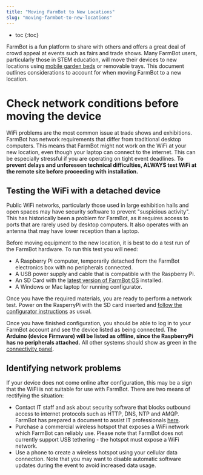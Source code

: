 ```yaml
---
title: "Moving FarmBot to New Locations"
slug: "moving-farmbot-to-new-locations"
---
```


* toc
{:toc}

FarmBot is a fun platform to share with others and offers a great deal of crowd appeal at events such as fairs and trade shows. Many FarmBot users, particularly those in STEM education, will move their devices to new locations using [mobile garden beds](https://genesis.farm.bot/FarmBot-Genesis-V1-4/supporting-infrastructure/building-a-mobile-raised-bed) or removable trays. This document outlines considerations to account for when moving FarmBot to a new location.

# Check network conditions before moving the device

WiFi problems are the most common issue at trade shows and exhibitions. FarmBot has network requirements that differ from traditional desktop computers. This means that FarmBot might not work on the WiFi at your new location, even though your laptop can connect to the internet. This can be especially stressful if you are operating on tight event deadlines. **To prevent delays and unforeseen technical difficulties, ALWAYS test WiFi at the remote site before proceeding with installation.**

## Testing the WiFi with a detached device

Public WiFi networks, particularly those used in large exhibition halls and open spaces may have security software to prevent "suspicious activity". This has historically been a problem for FarmBot, as it requires access to ports that are rarely used by desktop computers. It also operates with an antenna that may have lower reception than a laptop.

Before moving equipment to the new location, it is best to do a test run of the FarmBot hardware. To run this test you will need:

 * A Raspberry Pi computer, temporarily detached from the FarmBot electronics box with no peripherals connected.
 * A USB power supply and cable that is compatible with the Raspberry Pi.
 * An SD Card with the [latest version of FarmBot OS](https://my.farm.bot/os) installed.
 * A Windows or Mac laptop for running configurator.

Once you have the required materials, you are ready to perform a network test. Power on the RasperryPi with the SD card inserted and [follow the configurator instructions](../../FarmBot-OS/farmbot-os/configurator.md) as usual.

Once you have finished configuration, you should be able to log in to your FarmBot account and see the device listed as being connected. **The Arduino (device Firmware) will be listed as offline, since the RaspberryPi has no peripherals attached.** All other systems should show as green in the [connectivity panel](connectivity-codes.md).

## Identifying network problems

If your device does not come online after configuration, this may be a sign that the WiFi is not suitable for use with FarmBot. There are two means of rectifying the situation:

 * Contact IT staff and ask about security software that blocks outbound access to internet protocols such as HTTP, DNS, NTP and AMQP. FarmBot has prepared a document to assist IT professionals [here](for-it-security-professionals.md).
 * Purchase a commercial wireless hotspot that exposes a WiFi network which FarmBot can reliably use. Please note that FarmBot does not currently support USB tethering - the hotspot must expose a WiFi network.
 * Use a phone to create a wireless hotspot using your cellular data connection. Note that you may want to disable automatic software updates during the event to avoid increased data usage.
